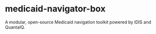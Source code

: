 # medicaid-navigator-box
A modular, open-source Medicaid navigation toolkit powered by IDIS and QuantaIQ.
